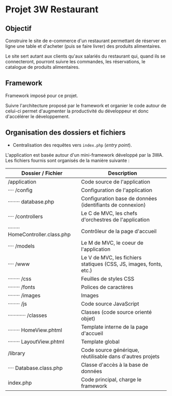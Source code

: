 # Projet 3W Restaurant

## Objectif

Construire le site de e-commerce d'un restaurant permettant de réserver en ligne une table et d'acheter (puis se faire livrer) des produits alimentaires.

Le site sert autant aux clients qu'aux salariés du restaurant qui, quand ils se connecteront, pourront suivre les commandes, les réservations, le catalogue de produits alimentaires.

## Framework

Framework imposé pour ce projet.

Suivre l'architecture proposé par le framework et organier le code autour de celui-ci permet d'augmenter la productivité du développeur et donc d'accélérer le développement.

## Organisation des dossiers et fichiers

- Centralisation des requêtes vers `index.php` (*entry point*).

L'application est basée autour d'un mini-framework développé par la 3WA. Les fichiers fournis sont organisés de la manière suivante :

| Dossier / Fichier                 | Description                                                        |
| --------------------------------- | ------------------------------------------------------------------ |
| /application                      | Code source de l'application                                       |
| ···· /config                      | Configuration de l'application                                     |
| ········ database.php             | Configuration base de données (identifiants de connexion)          |
| ···· /controllers                 | Le C de MVC, les chefs d'orchestres de l'application               |
| ········ HomeController.class.php | Contrôleur de la page d'accueil                                    |
| ···· /models                      | Le M de MVC, le coeur de l'application                             |
| ···· /www                         | Le V de MVC, les fichiers statiques (CSS, JS, images, fonts, etc.) |
| ········ /css                     | Feuilles de styles CSS                                             |
| ········ /fonts                   | Polices de caractères                                              |
| ········ /images                  | Images                                                             |
| ········ /js                      | Code source JavaScript                                             |
| ············ /classes             | Classes (code source orienté objet)                                |
| ········ HomeView.phtml           | Template interne de la page d'accueil                              |
| ········ LayoutView.phtml         | Template global                                                    |
| /library                          | Code source générique, réutilisable dans d'autres projets          |
| ···· Database.class.php           | Classe d'accès à la base de données                                |
| index.php                         | Code principal, charge le framework                                |
